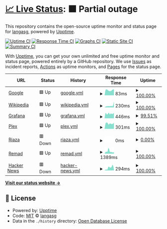 # [📈 Live Status](https://langasg.github.io/upptime): <!--live status--> **🟧 Partial outage**

This repository contains the open-source uptime monitor and status page for [langasg](https://langasg.github.io/upptime), powered by [Upptime](https://github.com/upptime/upptime).

[![Uptime CI](https://github.com/langasg/upptime/workflows/Uptime%20CI/badge.svg)](https://github.com/langasg/upptime/actions?query=workflow%3A%22Uptime+CI%22)
[![Response Time CI](https://github.com/langasg/upptime/workflows/Response%20Time%20CI/badge.svg)](https://github.com/langasg/upptime/actions?query=workflow%3A%22Response+Time+CI%22)
[![Graphs CI](https://github.com/langasg/upptime/workflows/Graphs%20CI/badge.svg)](https://github.com/langasg/upptime/actions?query=workflow%3A%22Graphs+CI%22)
[![Static Site CI](https://github.com/langasg/upptime/workflows/Static%20Site%20CI/badge.svg)](https://github.com/langasg/upptime/actions?query=workflow%3A%22Static+Site+CI%22)
[![Summary CI](https://github.com/langasg/upptime/workflows/Summary%20CI/badge.svg)](https://github.com/langasg/upptime/actions?query=workflow%3A%22Summary+CI%22)

With [Upptime](https://upptime.js.org), you can get your own unlimited and free uptime monitor and status page, powered entirely by a GitHub repository. We use [Issues](https://github.com/langasg/upptime/issues) as incident reports, [Actions](https://github.com/langasg/upptime/actions) as uptime monitors, and [Pages](https://langasg.github.io/upptime) for the status page.

<!--start: status pages-->
<!-- This summary is generated by Upptime (https://github.com/upptime/upptime) -->
<!-- Do not edit this manually, your changes will be overwritten -->
<!-- prettier-ignore -->
| URL | Status | History | Response Time | Uptime |
| --- | ------ | ------- | ------------- | ------ |
| <img alt="" src="https://icons.duckduckgo.com/ip3/www.google.com.ico" height="13"> [Google](https://www.google.com) | 🟩 Up | [google.yml](https://github.com/langasg/upptime/commits/HEAD/history/google.yml) | <details><summary><img alt="Response time graph" src="./graphs/google/response-time-week.png" height="20"> 83ms</summary><br><a href="https://langasg.github.io/upptime/history/google"><img alt="Response time 107" src="https://img.shields.io/endpoint?url=https%3A%2F%2Fraw.githubusercontent.com%2Flangasg%2Fupptime%2FHEAD%2Fapi%2Fgoogle%2Fresponse-time.json"></a><br><a href="https://langasg.github.io/upptime/history/google"><img alt="24-hour response time 95" src="https://img.shields.io/endpoint?url=https%3A%2F%2Fraw.githubusercontent.com%2Flangasg%2Fupptime%2FHEAD%2Fapi%2Fgoogle%2Fresponse-time-day.json"></a><br><a href="https://langasg.github.io/upptime/history/google"><img alt="7-day response time 83" src="https://img.shields.io/endpoint?url=https%3A%2F%2Fraw.githubusercontent.com%2Flangasg%2Fupptime%2FHEAD%2Fapi%2Fgoogle%2Fresponse-time-week.json"></a><br><a href="https://langasg.github.io/upptime/history/google"><img alt="30-day response time 87" src="https://img.shields.io/endpoint?url=https%3A%2F%2Fraw.githubusercontent.com%2Flangasg%2Fupptime%2FHEAD%2Fapi%2Fgoogle%2Fresponse-time-month.json"></a><br><a href="https://langasg.github.io/upptime/history/google"><img alt="1-year response time 107" src="https://img.shields.io/endpoint?url=https%3A%2F%2Fraw.githubusercontent.com%2Flangasg%2Fupptime%2FHEAD%2Fapi%2Fgoogle%2Fresponse-time-year.json"></a></details> | <details><summary><a href="https://langasg.github.io/upptime/history/google">100.00%</a></summary><a href="https://langasg.github.io/upptime/history/google"><img alt="All-time uptime 100.00%" src="https://img.shields.io/endpoint?url=https%3A%2F%2Fraw.githubusercontent.com%2Flangasg%2Fupptime%2FHEAD%2Fapi%2Fgoogle%2Fuptime.json"></a><br><a href="https://langasg.github.io/upptime/history/google"><img alt="24-hour uptime 100.00%" src="https://img.shields.io/endpoint?url=https%3A%2F%2Fraw.githubusercontent.com%2Flangasg%2Fupptime%2FHEAD%2Fapi%2Fgoogle%2Fuptime-day.json"></a><br><a href="https://langasg.github.io/upptime/history/google"><img alt="7-day uptime 100.00%" src="https://img.shields.io/endpoint?url=https%3A%2F%2Fraw.githubusercontent.com%2Flangasg%2Fupptime%2FHEAD%2Fapi%2Fgoogle%2Fuptime-week.json"></a><br><a href="https://langasg.github.io/upptime/history/google"><img alt="30-day uptime 100.00%" src="https://img.shields.io/endpoint?url=https%3A%2F%2Fraw.githubusercontent.com%2Flangasg%2Fupptime%2FHEAD%2Fapi%2Fgoogle%2Fuptime-month.json"></a><br><a href="https://langasg.github.io/upptime/history/google"><img alt="1-year uptime 99.99%" src="https://img.shields.io/endpoint?url=https%3A%2F%2Fraw.githubusercontent.com%2Flangasg%2Fupptime%2FHEAD%2Fapi%2Fgoogle%2Fuptime-year.json"></a></details>
| <img alt="" src="https://icons.duckduckgo.com/ip3/en.wikipedia.org.ico" height="13"> [Wikipedia](https://en.wikipedia.org) | 🟩 Up | [wikipedia.yml](https://github.com/langasg/upptime/commits/HEAD/history/wikipedia.yml) | <details><summary><img alt="Response time graph" src="./graphs/wikipedia/response-time-week.png" height="20"> 230ms</summary><br><a href="https://langasg.github.io/upptime/history/wikipedia"><img alt="Response time 219" src="https://img.shields.io/endpoint?url=https%3A%2F%2Fraw.githubusercontent.com%2Flangasg%2Fupptime%2FHEAD%2Fapi%2Fwikipedia%2Fresponse-time.json"></a><br><a href="https://langasg.github.io/upptime/history/wikipedia"><img alt="24-hour response time 707" src="https://img.shields.io/endpoint?url=https%3A%2F%2Fraw.githubusercontent.com%2Flangasg%2Fupptime%2FHEAD%2Fapi%2Fwikipedia%2Fresponse-time-day.json"></a><br><a href="https://langasg.github.io/upptime/history/wikipedia"><img alt="7-day response time 230" src="https://img.shields.io/endpoint?url=https%3A%2F%2Fraw.githubusercontent.com%2Flangasg%2Fupptime%2FHEAD%2Fapi%2Fwikipedia%2Fresponse-time-week.json"></a><br><a href="https://langasg.github.io/upptime/history/wikipedia"><img alt="30-day response time 228" src="https://img.shields.io/endpoint?url=https%3A%2F%2Fraw.githubusercontent.com%2Flangasg%2Fupptime%2FHEAD%2Fapi%2Fwikipedia%2Fresponse-time-month.json"></a><br><a href="https://langasg.github.io/upptime/history/wikipedia"><img alt="1-year response time 221" src="https://img.shields.io/endpoint?url=https%3A%2F%2Fraw.githubusercontent.com%2Flangasg%2Fupptime%2FHEAD%2Fapi%2Fwikipedia%2Fresponse-time-year.json"></a></details> | <details><summary><a href="https://langasg.github.io/upptime/history/wikipedia">100.00%</a></summary><a href="https://langasg.github.io/upptime/history/wikipedia"><img alt="All-time uptime 100.00%" src="https://img.shields.io/endpoint?url=https%3A%2F%2Fraw.githubusercontent.com%2Flangasg%2Fupptime%2FHEAD%2Fapi%2Fwikipedia%2Fuptime.json"></a><br><a href="https://langasg.github.io/upptime/history/wikipedia"><img alt="24-hour uptime 100.00%" src="https://img.shields.io/endpoint?url=https%3A%2F%2Fraw.githubusercontent.com%2Flangasg%2Fupptime%2FHEAD%2Fapi%2Fwikipedia%2Fuptime-day.json"></a><br><a href="https://langasg.github.io/upptime/history/wikipedia"><img alt="7-day uptime 100.00%" src="https://img.shields.io/endpoint?url=https%3A%2F%2Fraw.githubusercontent.com%2Flangasg%2Fupptime%2FHEAD%2Fapi%2Fwikipedia%2Fuptime-week.json"></a><br><a href="https://langasg.github.io/upptime/history/wikipedia"><img alt="30-day uptime 100.00%" src="https://img.shields.io/endpoint?url=https%3A%2F%2Fraw.githubusercontent.com%2Flangasg%2Fupptime%2FHEAD%2Fapi%2Fwikipedia%2Fuptime-month.json"></a><br><a href="https://langasg.github.io/upptime/history/wikipedia"><img alt="1-year uptime 99.99%" src="https://img.shields.io/endpoint?url=https%3A%2F%2Fraw.githubusercontent.com%2Flangasg%2Fupptime%2FHEAD%2Fapi%2Fwikipedia%2Fuptime-year.json"></a></details>
| <img alt="" src="https://icons.duckduckgo.com/ip3/langasg1.ddns.net.ico" height="13"> [Grafana](http://langasg1.ddns.net:8082) | 🟩 Up | [grafana.yml](https://github.com/langasg/upptime/commits/HEAD/history/grafana.yml) | <details><summary><img alt="Response time graph" src="./graphs/grafana/response-time-week.png" height="20"> 446ms</summary><br><a href="https://langasg.github.io/upptime/history/grafana"><img alt="Response time 480" src="https://img.shields.io/endpoint?url=https%3A%2F%2Fraw.githubusercontent.com%2Flangasg%2Fupptime%2FHEAD%2Fapi%2Fgrafana%2Fresponse-time.json"></a><br><a href="https://langasg.github.io/upptime/history/grafana"><img alt="24-hour response time 516" src="https://img.shields.io/endpoint?url=https%3A%2F%2Fraw.githubusercontent.com%2Flangasg%2Fupptime%2FHEAD%2Fapi%2Fgrafana%2Fresponse-time-day.json"></a><br><a href="https://langasg.github.io/upptime/history/grafana"><img alt="7-day response time 446" src="https://img.shields.io/endpoint?url=https%3A%2F%2Fraw.githubusercontent.com%2Flangasg%2Fupptime%2FHEAD%2Fapi%2Fgrafana%2Fresponse-time-week.json"></a><br><a href="https://langasg.github.io/upptime/history/grafana"><img alt="30-day response time 451" src="https://img.shields.io/endpoint?url=https%3A%2F%2Fraw.githubusercontent.com%2Flangasg%2Fupptime%2FHEAD%2Fapi%2Fgrafana%2Fresponse-time-month.json"></a><br><a href="https://langasg.github.io/upptime/history/grafana"><img alt="1-year response time 466" src="https://img.shields.io/endpoint?url=https%3A%2F%2Fraw.githubusercontent.com%2Flangasg%2Fupptime%2FHEAD%2Fapi%2Fgrafana%2Fresponse-time-year.json"></a></details> | <details><summary><a href="https://langasg.github.io/upptime/history/grafana">99.51%</a></summary><a href="https://langasg.github.io/upptime/history/grafana"><img alt="All-time uptime 96.89%" src="https://img.shields.io/endpoint?url=https%3A%2F%2Fraw.githubusercontent.com%2Flangasg%2Fupptime%2FHEAD%2Fapi%2Fgrafana%2Fuptime.json"></a><br><a href="https://langasg.github.io/upptime/history/grafana"><img alt="24-hour uptime 100.00%" src="https://img.shields.io/endpoint?url=https%3A%2F%2Fraw.githubusercontent.com%2Flangasg%2Fupptime%2FHEAD%2Fapi%2Fgrafana%2Fuptime-day.json"></a><br><a href="https://langasg.github.io/upptime/history/grafana"><img alt="7-day uptime 99.51%" src="https://img.shields.io/endpoint?url=https%3A%2F%2Fraw.githubusercontent.com%2Flangasg%2Fupptime%2FHEAD%2Fapi%2Fgrafana%2Fuptime-week.json"></a><br><a href="https://langasg.github.io/upptime/history/grafana"><img alt="30-day uptime 98.11%" src="https://img.shields.io/endpoint?url=https%3A%2F%2Fraw.githubusercontent.com%2Flangasg%2Fupptime%2FHEAD%2Fapi%2Fgrafana%2Fuptime-month.json"></a><br><a href="https://langasg.github.io/upptime/history/grafana"><img alt="1-year uptime 97.00%" src="https://img.shields.io/endpoint?url=https%3A%2F%2Fraw.githubusercontent.com%2Flangasg%2Fupptime%2FHEAD%2Fapi%2Fgrafana%2Fuptime-year.json"></a></details>
| <img alt="" src="https://icons.duckduckgo.com/ip3/langasg1.ddns.net.ico" height="13"> [Plex](http://langasg1.ddns.net:32400/web/index.html) | 🟩 Up | [plex.yml](https://github.com/langasg/upptime/commits/HEAD/history/plex.yml) | <details><summary><img alt="Response time graph" src="./graphs/plex/response-time-week.png" height="20"> 301ms</summary><br><a href="https://langasg.github.io/upptime/history/plex"><img alt="Response time 734" src="https://img.shields.io/endpoint?url=https%3A%2F%2Fraw.githubusercontent.com%2Flangasg%2Fupptime%2FHEAD%2Fapi%2Fplex%2Fresponse-time.json"></a><br><a href="https://langasg.github.io/upptime/history/plex"><img alt="24-hour response time 339" src="https://img.shields.io/endpoint?url=https%3A%2F%2Fraw.githubusercontent.com%2Flangasg%2Fupptime%2FHEAD%2Fapi%2Fplex%2Fresponse-time-day.json"></a><br><a href="https://langasg.github.io/upptime/history/plex"><img alt="7-day response time 301" src="https://img.shields.io/endpoint?url=https%3A%2F%2Fraw.githubusercontent.com%2Flangasg%2Fupptime%2FHEAD%2Fapi%2Fplex%2Fresponse-time-week.json"></a><br><a href="https://langasg.github.io/upptime/history/plex"><img alt="30-day response time 1934" src="https://img.shields.io/endpoint?url=https%3A%2F%2Fraw.githubusercontent.com%2Flangasg%2Fupptime%2FHEAD%2Fapi%2Fplex%2Fresponse-time-month.json"></a><br><a href="https://langasg.github.io/upptime/history/plex"><img alt="1-year response time 781" src="https://img.shields.io/endpoint?url=https%3A%2F%2Fraw.githubusercontent.com%2Flangasg%2Fupptime%2FHEAD%2Fapi%2Fplex%2Fresponse-time-year.json"></a></details> | <details><summary><a href="https://langasg.github.io/upptime/history/plex">100.00%</a></summary><a href="https://langasg.github.io/upptime/history/plex"><img alt="All-time uptime 89.22%" src="https://img.shields.io/endpoint?url=https%3A%2F%2Fraw.githubusercontent.com%2Flangasg%2Fupptime%2FHEAD%2Fapi%2Fplex%2Fuptime.json"></a><br><a href="https://langasg.github.io/upptime/history/plex"><img alt="24-hour uptime 100.00%" src="https://img.shields.io/endpoint?url=https%3A%2F%2Fraw.githubusercontent.com%2Flangasg%2Fupptime%2FHEAD%2Fapi%2Fplex%2Fuptime-day.json"></a><br><a href="https://langasg.github.io/upptime/history/plex"><img alt="7-day uptime 100.00%" src="https://img.shields.io/endpoint?url=https%3A%2F%2Fraw.githubusercontent.com%2Flangasg%2Fupptime%2FHEAD%2Fapi%2Fplex%2Fuptime-week.json"></a><br><a href="https://langasg.github.io/upptime/history/plex"><img alt="30-day uptime 97.52%" src="https://img.shields.io/endpoint?url=https%3A%2F%2Fraw.githubusercontent.com%2Flangasg%2Fupptime%2FHEAD%2Fapi%2Fplex%2Fuptime-month.json"></a><br><a href="https://langasg.github.io/upptime/history/plex"><img alt="1-year uptime 86.27%" src="https://img.shields.io/endpoint?url=https%3A%2F%2Fraw.githubusercontent.com%2Flangasg%2Fupptime%2FHEAD%2Fapi%2Fplex%2Fuptime-year.json"></a></details>
| <img alt="" src="https://icons.duckduckgo.com/ip3/mriaza.ddns.net.ico" height="13"> [Riaza](http://mriaza.ddns.net) | 🟥 Down | [riaza.yml](https://github.com/langasg/upptime/commits/HEAD/history/riaza.yml) | <details><summary><img alt="Response time graph" src="./graphs/riaza/response-time-week.png" height="20"> 0ms</summary><br><a href="https://langasg.github.io/upptime/history/riaza"><img alt="Response time 861" src="https://img.shields.io/endpoint?url=https%3A%2F%2Fraw.githubusercontent.com%2Flangasg%2Fupptime%2FHEAD%2Fapi%2Friaza%2Fresponse-time.json"></a><br><a href="https://langasg.github.io/upptime/history/riaza"><img alt="24-hour response time 0" src="https://img.shields.io/endpoint?url=https%3A%2F%2Fraw.githubusercontent.com%2Flangasg%2Fupptime%2FHEAD%2Fapi%2Friaza%2Fresponse-time-day.json"></a><br><a href="https://langasg.github.io/upptime/history/riaza"><img alt="7-day response time 0" src="https://img.shields.io/endpoint?url=https%3A%2F%2Fraw.githubusercontent.com%2Flangasg%2Fupptime%2FHEAD%2Fapi%2Friaza%2Fresponse-time-week.json"></a><br><a href="https://langasg.github.io/upptime/history/riaza"><img alt="30-day response time 0" src="https://img.shields.io/endpoint?url=https%3A%2F%2Fraw.githubusercontent.com%2Flangasg%2Fupptime%2FHEAD%2Fapi%2Friaza%2Fresponse-time-month.json"></a><br><a href="https://langasg.github.io/upptime/history/riaza"><img alt="1-year response time 861" src="https://img.shields.io/endpoint?url=https%3A%2F%2Fraw.githubusercontent.com%2Flangasg%2Fupptime%2FHEAD%2Fapi%2Friaza%2Fresponse-time-year.json"></a></details> | <details><summary><a href="https://langasg.github.io/upptime/history/riaza">0.00%</a></summary><a href="https://langasg.github.io/upptime/history/riaza"><img alt="All-time uptime 39.99%" src="https://img.shields.io/endpoint?url=https%3A%2F%2Fraw.githubusercontent.com%2Flangasg%2Fupptime%2FHEAD%2Fapi%2Friaza%2Fuptime.json"></a><br><a href="https://langasg.github.io/upptime/history/riaza"><img alt="24-hour uptime 0.00%" src="https://img.shields.io/endpoint?url=https%3A%2F%2Fraw.githubusercontent.com%2Flangasg%2Fupptime%2FHEAD%2Fapi%2Friaza%2Fuptime-day.json"></a><br><a href="https://langasg.github.io/upptime/history/riaza"><img alt="7-day uptime 0.00%" src="https://img.shields.io/endpoint?url=https%3A%2F%2Fraw.githubusercontent.com%2Flangasg%2Fupptime%2FHEAD%2Fapi%2Friaza%2Fuptime-week.json"></a><br><a href="https://langasg.github.io/upptime/history/riaza"><img alt="30-day uptime 0.00%" src="https://img.shields.io/endpoint?url=https%3A%2F%2Fraw.githubusercontent.com%2Flangasg%2Fupptime%2FHEAD%2Fapi%2Friaza%2Fuptime-month.json"></a><br><a href="https://langasg.github.io/upptime/history/riaza"><img alt="1-year uptime 39.99%" src="https://img.shields.io/endpoint?url=https%3A%2F%2Fraw.githubusercontent.com%2Flangasg%2Fupptime%2FHEAD%2Fapi%2Friaza%2Fuptime-year.json"></a></details>
| <img alt="" src="https://icons.duckduckgo.com/ip3/www.remad.es.ico" height="13"> [Remad](https://www.remad.es) | 🟩 Up | [remad.yml](https://github.com/langasg/upptime/commits/HEAD/history/remad.yml) | <details><summary><img alt="Response time graph" src="./graphs/remad/response-time-week.png" height="20"> 1389ms</summary><br><a href="https://langasg.github.io/upptime/history/remad"><img alt="Response time 788" src="https://img.shields.io/endpoint?url=https%3A%2F%2Fraw.githubusercontent.com%2Flangasg%2Fupptime%2FHEAD%2Fapi%2Fremad%2Fresponse-time.json"></a><br><a href="https://langasg.github.io/upptime/history/remad"><img alt="24-hour response time 991" src="https://img.shields.io/endpoint?url=https%3A%2F%2Fraw.githubusercontent.com%2Flangasg%2Fupptime%2FHEAD%2Fapi%2Fremad%2Fresponse-time-day.json"></a><br><a href="https://langasg.github.io/upptime/history/remad"><img alt="7-day response time 1389" src="https://img.shields.io/endpoint?url=https%3A%2F%2Fraw.githubusercontent.com%2Flangasg%2Fupptime%2FHEAD%2Fapi%2Fremad%2Fresponse-time-week.json"></a><br><a href="https://langasg.github.io/upptime/history/remad"><img alt="30-day response time 1254" src="https://img.shields.io/endpoint?url=https%3A%2F%2Fraw.githubusercontent.com%2Flangasg%2Fupptime%2FHEAD%2Fapi%2Fremad%2Fresponse-time-month.json"></a><br><a href="https://langasg.github.io/upptime/history/remad"><img alt="1-year response time 821" src="https://img.shields.io/endpoint?url=https%3A%2F%2Fraw.githubusercontent.com%2Flangasg%2Fupptime%2FHEAD%2Fapi%2Fremad%2Fresponse-time-year.json"></a></details> | <details><summary><a href="https://langasg.github.io/upptime/history/remad">100.00%</a></summary><a href="https://langasg.github.io/upptime/history/remad"><img alt="All-time uptime 99.74%" src="https://img.shields.io/endpoint?url=https%3A%2F%2Fraw.githubusercontent.com%2Flangasg%2Fupptime%2FHEAD%2Fapi%2Fremad%2Fuptime.json"></a><br><a href="https://langasg.github.io/upptime/history/remad"><img alt="24-hour uptime 100.00%" src="https://img.shields.io/endpoint?url=https%3A%2F%2Fraw.githubusercontent.com%2Flangasg%2Fupptime%2FHEAD%2Fapi%2Fremad%2Fuptime-day.json"></a><br><a href="https://langasg.github.io/upptime/history/remad"><img alt="7-day uptime 100.00%" src="https://img.shields.io/endpoint?url=https%3A%2F%2Fraw.githubusercontent.com%2Flangasg%2Fupptime%2FHEAD%2Fapi%2Fremad%2Fuptime-week.json"></a><br><a href="https://langasg.github.io/upptime/history/remad"><img alt="30-day uptime 100.00%" src="https://img.shields.io/endpoint?url=https%3A%2F%2Fraw.githubusercontent.com%2Flangasg%2Fupptime%2FHEAD%2Fapi%2Fremad%2Fuptime-month.json"></a><br><a href="https://langasg.github.io/upptime/history/remad"><img alt="1-year uptime 99.81%" src="https://img.shields.io/endpoint?url=https%3A%2F%2Fraw.githubusercontent.com%2Flangasg%2Fupptime%2FHEAD%2Fapi%2Fremad%2Fuptime-year.json"></a></details>
| <img alt="" src="https://icons.duckduckgo.com/ip3/news.ycombinator.com.ico" height="13"> [Hacker News](https://news.ycombinator.com) | 🟥 Down | [hacker-news.yml](https://github.com/langasg/upptime/commits/HEAD/history/hacker-news.yml) | <details><summary><img alt="Response time graph" src="./graphs/hacker-news/response-time-week.png" height="20"> 294ms</summary><br><a href="https://langasg.github.io/upptime/history/hacker-news"><img alt="Response time 332" src="https://img.shields.io/endpoint?url=https%3A%2F%2Fraw.githubusercontent.com%2Flangasg%2Fupptime%2FHEAD%2Fapi%2Fhacker-news%2Fresponse-time.json"></a><br><a href="https://langasg.github.io/upptime/history/hacker-news"><img alt="24-hour response time 236" src="https://img.shields.io/endpoint?url=https%3A%2F%2Fraw.githubusercontent.com%2Flangasg%2Fupptime%2FHEAD%2Fapi%2Fhacker-news%2Fresponse-time-day.json"></a><br><a href="https://langasg.github.io/upptime/history/hacker-news"><img alt="7-day response time 294" src="https://img.shields.io/endpoint?url=https%3A%2F%2Fraw.githubusercontent.com%2Flangasg%2Fupptime%2FHEAD%2Fapi%2Fhacker-news%2Fresponse-time-week.json"></a><br><a href="https://langasg.github.io/upptime/history/hacker-news"><img alt="30-day response time 288" src="https://img.shields.io/endpoint?url=https%3A%2F%2Fraw.githubusercontent.com%2Flangasg%2Fupptime%2FHEAD%2Fapi%2Fhacker-news%2Fresponse-time-month.json"></a><br><a href="https://langasg.github.io/upptime/history/hacker-news"><img alt="1-year response time 346" src="https://img.shields.io/endpoint?url=https%3A%2F%2Fraw.githubusercontent.com%2Flangasg%2Fupptime%2FHEAD%2Fapi%2Fhacker-news%2Fresponse-time-year.json"></a></details> | <details><summary><a href="https://langasg.github.io/upptime/history/hacker-news">100.00%</a></summary><a href="https://langasg.github.io/upptime/history/hacker-news"><img alt="All-time uptime 99.94%" src="https://img.shields.io/endpoint?url=https%3A%2F%2Fraw.githubusercontent.com%2Flangasg%2Fupptime%2FHEAD%2Fapi%2Fhacker-news%2Fuptime.json"></a><br><a href="https://langasg.github.io/upptime/history/hacker-news"><img alt="24-hour uptime 99.98%" src="https://img.shields.io/endpoint?url=https%3A%2F%2Fraw.githubusercontent.com%2Flangasg%2Fupptime%2FHEAD%2Fapi%2Fhacker-news%2Fuptime-day.json"></a><br><a href="https://langasg.github.io/upptime/history/hacker-news"><img alt="7-day uptime 100.00%" src="https://img.shields.io/endpoint?url=https%3A%2F%2Fraw.githubusercontent.com%2Flangasg%2Fupptime%2FHEAD%2Fapi%2Fhacker-news%2Fuptime-week.json"></a><br><a href="https://langasg.github.io/upptime/history/hacker-news"><img alt="30-day uptime 99.71%" src="https://img.shields.io/endpoint?url=https%3A%2F%2Fraw.githubusercontent.com%2Flangasg%2Fupptime%2FHEAD%2Fapi%2Fhacker-news%2Fuptime-month.json"></a><br><a href="https://langasg.github.io/upptime/history/hacker-news"><img alt="1-year uptime 99.90%" src="https://img.shields.io/endpoint?url=https%3A%2F%2Fraw.githubusercontent.com%2Flangasg%2Fupptime%2FHEAD%2Fapi%2Fhacker-news%2Fuptime-year.json"></a></details>

<!--end: status pages-->

[**Visit our status website →**](https://langasg.github.io/upptime)

## 📄 License

- Powered by: [Upptime](https://github.com/upptime/upptime)
- Code: [MIT](./LICENSE) © [langasg](https://langasg.github.io/upptime)
- Data in the `./history` directory: [Open Database License](https://opendatacommons.org/licenses/odbl/1-0/)
